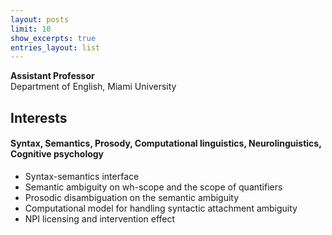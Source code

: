 ```yaml
---
layout: posts
limit: 10
show_excerpts: true
entries_layout: list
---
```




**Assistant Professor** 
<br />
Department of English, Miami University
<br />


## Interests

#### Syntax, Semantics, Prosody, Computational linguistics, Neurolinguistics, Cognitive psychology
* Syntax-semantics interface
* Semantic ambiguity on wh-scope and the scope of quantifiers
* Prosodic disambiguation on the semantic ambiguity
* Computational model for handling syntactic attachment ambiguity
* NPI licensing and intervention effect



